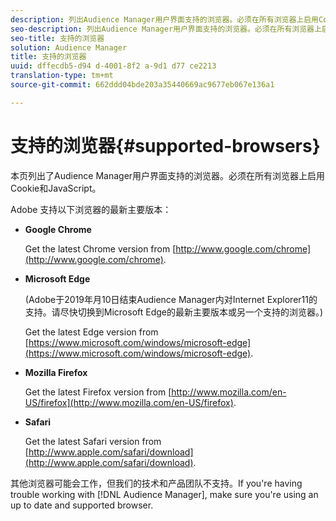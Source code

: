 ```yaml
---
description: 列出Audience Manager用户界面支持的浏览器。必须在所有浏览器上启用Cookie和JavaScript。
seo-description: 列出Audience Manager用户界面支持的浏览器。必须在所有浏览器上启用Cookie和JavaScript。
seo-title: 支持的浏览器
solution: Audience Manager
title: 支持的浏览器
uuid: dffecdb5-d94 d-4001-8f2 a-9d1 d77 ce2213
translation-type: tm+mt
source-git-commit: 662ddd04bde203a35440669ac9677eb067e136a1

---
```



# 支持的浏览器{#supported-browsers}

本页列出了Audience Manager用户界面支持的浏览器。必须在所有浏览器上启用Cookie和JavaScript。

<!-- 

c_supported_browsers.xml

 -->

Adobe 支持以下浏览器的最新主要版本：

* **Google Chrome**

   Get the latest Chrome version from [http://www.google.com/chrome](http://www.google.com/chrome).

* **Microsoft Edge**

   (Adobe于2019年月10日结束Audience Manager内对Internet Explorer11的支持。请尽快切换到Microsoft Edge的最新主要版本或另一个支持的浏览器。)

   Get the latest Edge version from [https://www.microsoft.com/windows/microsoft-edge](https://www.microsoft.com/windows/microsoft-edge).

* **Mozilla Firefox**

   Get the latest Firefox version from [http://www.mozilla.com/en-US/firefox](http://www.mozilla.com/en-US/firefox).

* **Safari**

   Get the latest Safari version from [http://www.apple.com/safari/download](http://www.apple.com/safari/download).

其他浏览器可能会工作，但我们的技术和产品团队不支持。If you're having trouble working with [!DNL Audience Manager], make sure you're using an up to date and supported browser.
